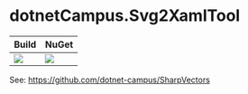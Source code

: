 # dotnetCampus.Svg2XamlTool

| Build | NuGet |
|--|--|
|![](https://github.com/dotnet-campus/dotnetCampus.Svg2XamlTool/workflows/.NET%20Build/badge.svg)|[![](https://img.shields.io/nuget/v/dotnetCampus.Svg2XamlTool.svg)](https://www.nuget.org/packages/dotnetCampus.Svg2XamlTool)|

See: https://github.com/dotnet-campus/SharpVectors